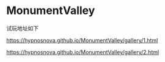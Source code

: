 # MonumentValley

试玩地址如下

https://hypnosnova.github.io/MonumentValley/gallery/1.html

https://hypnosnova.github.io/MonumentValley/gallery/2.html
